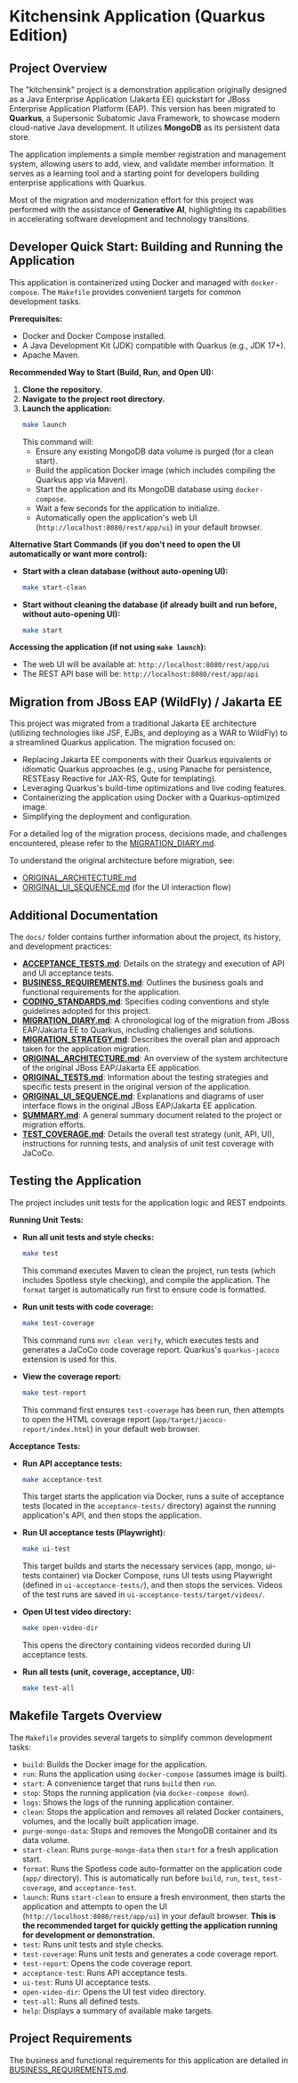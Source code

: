 # Kitchensink Application (Quarkus Edition)

## Project Overview

The "kitchensink" project is a demonstration application originally designed as a Java Enterprise Application (Jakarta EE) quickstart for JBoss Enterprise Application Platform (EAP). This version has been migrated to **Quarkus**, a Supersonic Subatomic Java Framework, to showcase modern cloud-native Java development. It utilizes **MongoDB** as its persistent data store.

The application implements a simple member registration and management system, allowing users to add, view, and validate member information. It serves as a learning tool and a starting point for developers building enterprise applications with Quarkus.

Most of the migration and modernization effort for this project was performed with the assistance of **Generative AI**, highlighting its capabilities in accelerating software development and technology transitions.

## Developer Quick Start: Building and Running the Application

This application is containerized using Docker and managed with `docker-compose`. The `Makefile` provides convenient targets for common development tasks.

**Prerequisites:**
*   Docker and Docker Compose installed.
*   A Java Development Kit (JDK) compatible with Quarkus (e.g., JDK 17+).
*   Apache Maven.

**Recommended Way to Start (Build, Run, and Open UI):**

1.  **Clone the repository.**
2.  **Navigate to the project root directory.**
3.  **Launch the application:**
    ```bash
    make launch
    ```
    This command will:
    *   Ensure any existing MongoDB data volume is purged (for a clean start).
    *   Build the application Docker image (which includes compiling the Quarkus app via Maven).
    *   Start the application and its MongoDB database using `docker-compose`.
    *   Wait a few seconds for the application to initialize.
    *   Automatically open the application's web UI (`http://localhost:8080/rest/app/ui`) in your default browser.

**Alternative Start Commands (if you don't need to open the UI automatically or want more control):**

*   **Start with a clean database (without auto-opening UI):**
    ```bash
    make start-clean
    ```
*   **Start without cleaning the database (if already built and run before, without auto-opening UI):**
    ```bash
    make start
    ```

**Accessing the application (if not using `make launch`):**
*   The web UI will be available at: `http://localhost:8080/rest/app/ui`
*   The REST API base will be: `http://localhost:8080/rest/app/api`

## Migration from JBoss EAP (WildFly) / Jakarta EE

This project was migrated from a traditional Jakarta EE architecture (utilizing technologies like JSF, EJBs, and deploying as a WAR to WildFly) to a streamlined Quarkus application. The migration focused on:

*   Replacing Jakarta EE components with their Quarkus equivalents or idiomatic Quarkus approaches (e.g., using Panache for persistence, RESTEasy Reactive for JAX-RS, Qute for templating).
*   Leveraging Quarkus's build-time optimizations and live coding features.
*   Containerizing the application using Docker with a Quarkus-optimized image.
*   Simplifying the deployment and configuration.

For a detailed log of the migration process, decisions made, and challenges encountered, please refer to the [MIGRATION_DIARY.md](docs/MIGRATION_DIARY.md).

To understand the original architecture before migration, see:
*   [ORIGINAL_ARCHITECTURE.md](docs/ORIGINAL_ARCHITECTURE.md)
*   [ORIGINAL_UI_SEQUENCE.md](docs/ORIGINAL_UI_SEQUENCE.md) (for the UI interaction flow)

## Additional Documentation

The `docs/` folder contains further information about the project, its history, and development practices:

*   [**ACCEPTANCE_TESTS.md**](docs/ACCEPTANCE_TESTS.md): Details on the strategy and execution of API and UI acceptance tests.
*   [**BUSINESS_REQUIREMENTS.md**](docs/BUSINESS_REQUIREMENTS.md): Outlines the business goals and functional requirements for the application.
*   [**CODING_STANDARDS.md**](docs/CODING_STANDARDS.md): Specifies coding conventions and style guidelines adopted for this project.
*   [**MIGRATION_DIARY.md**](docs/MIGRATION_DIARY.md): A chronological log of the migration from JBoss EAP/Jakarta EE to Quarkus, including challenges and solutions.
*   [**MIGRATION_STRATEGY.md**](docs/MIGRATION_STRATEGY.md): Describes the overall plan and approach taken for the application migration.
*   [**ORIGINAL_ARCHITECTURE.md**](docs/ORIGINAL_ARCHITECTURE.md): An overview of the system architecture of the original JBoss EAP/Jakarta EE application.
*   [**ORIGINAL_TESTS.md**](docs/ORIGINAL_TESTS.md): Information about the testing strategies and specific tests present in the original version of the application.
*   [**ORIGINAL_UI_SEQUENCE.md**](docs/ORIGINAL_UI_SEQUENCE.md): Explanations and diagrams of user interface flows in the original JBoss EAP/Jakarta EE application.
*   [**SUMMARY.md**](docs/SUMMARY.md): A general summary document related to the project or migration efforts.
*   [**TEST_COVERAGE.md**](docs/TEST_COVERAGE.md): Details the overall test strategy (unit, API, UI), instructions for running tests, and analysis of unit test coverage with JaCoCo.

## Testing the Application

The project includes unit tests for the application logic and REST endpoints.

**Running Unit Tests:**

*   **Run all unit tests and style checks:**
    ```bash
    make test
    ```
    This command executes Maven to clean the project, run tests (which includes Spotless style checking), and compile the application. The `format` target is automatically run first to ensure code is formatted.

*   **Run unit tests with code coverage:**
    ```bash
    make test-coverage
    ```
    This command runs `mvn clean verify`, which executes tests and generates a JaCoCo code coverage report. Quarkus's `quarkus-jacoco` extension is used for this.

*   **View the coverage report:**
    ```bash
    make test-report
    ```
    This command first ensures `test-coverage` has been run, then attempts to open the HTML coverage report (`app/target/jacoco-report/index.html`) in your default web browser.

**Acceptance Tests:**

*   **Run API acceptance tests:**
    ```bash
    make acceptance-test
    ```
    This target starts the application via Docker, runs a suite of acceptance tests (located in the `acceptance-tests/` directory) against the running application's API, and then stops the application.

*   **Run UI acceptance tests (Playwright):**
    ```bash
    make ui-test
    ```
    This target builds and starts the necessary services (app, mongo, ui-tests container) via Docker Compose, runs UI tests using Playwright (defined in `ui-acceptance-tests/`), and then stops the services. Videos of the test runs are saved in `ui-acceptance-tests/target/videos/`.

*   **Open UI test video directory:**
    ```bash
    make open-video-dir
    ```
    This opens the directory containing videos recorded during UI acceptance tests.

*   **Run all tests (unit, coverage, acceptance, UI):**
    ```bash
    make test-all
    ```

## Makefile Targets Overview

The `Makefile` provides several targets to simplify common development tasks:

*   `build`: Builds the Docker image for the application.
*   `run`: Runs the application using `docker-compose` (assumes image is built).
*   `start`: A convenience target that runs `build` then `run`.
*   `stop`: Stops the running application (via `docker-compose down`).
*   `logs`: Shows the logs of the running application container.
*   `clean`: Stops the application and removes all related Docker containers, volumes, and the locally built application image.
*   `purge-mongo-data`: Stops and removes the MongoDB container and its data volume.
*   `start-clean`: Runs `purge-mongo-data` then `start` for a fresh application start.
*   `format`: Runs the Spotless code auto-formatter on the application code (`app/` directory). This is automatically run before `build`, `run`, `test`, `test-coverage`, and `acceptance-test`.
*   `launch`: Runs `start-clean` to ensure a fresh environment, then starts the application and attempts to open the UI (`http://localhost:8080/rest/app/ui`) in your default browser. **This is the recommended target for quickly getting the application running for development or demonstration.**
*   `test`: Runs unit tests and style checks.
*   `test-coverage`: Runs unit tests and generates a code coverage report.
*   `test-report`: Opens the code coverage report.
*   `acceptance-test`: Runs API acceptance tests.
*   `ui-test`: Runs UI acceptance tests.
*   `open-video-dir`: Opens the UI test video directory.
*   `test-all`: Runs all defined tests.
*   `help`: Displays a summary of available make targets.

## Project Requirements

The business and functional requirements for this application are detailed in [BUSINESS_REQUIREMENTS.md](docs/BUSINESS_REQUIREMENTS.md). 